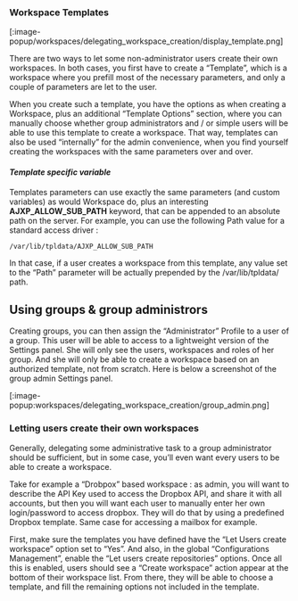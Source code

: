 ### Workspace Templates
[:image-popup/workspaces/delegating_workspace_creation/display_template.png]

There are two ways to let some non-administrator users create their own workspaces. In both cases, you first have to create a “Template”, which is a workspace where you prefill most of the necessary parameters, and only a couple of parameters are let to the user.

When you create such a template, you have the options as when creating a Workspace, plus an additional “Template Options” section, where you can manually choose whether group administrators and / or simple users will be able to use this template to create a workspace. That way, templates can also be used “internally” for the admin convenience, when you find yourself creating the workspaces with the same parameters over and over.

#### _Template specific variable_

Templates parameters can use exactly the same parameters (and custom variables) as would Workspace do, plus an interesting **AJXP_ALLOW_SUB_PATH** keyword, that can be appended to an absolute path on the server. For example, you can use the following Path value for a standard access driver :

	/var/lib/tpldata/AJXP_ALLOW_SUB_PATH

In that case, if a user creates a workspace from this template, any value set to the “Path” parameter will be actually prepended by the /var/lib/tpldata/ path.

## Using groups & group administrors

Creating groups, you can then assign the “Administrator” Profile to a user of a group. This user will be able to access to a lightweight version of the Settings panel. She will only see the users, workspaces and roles of her group. And she will only be able to create a workspace based on an authorized template, not from scratch. Here is below a screenshot of the group admin Settings panel.

[:image-popup:workspaces/delegating_workspace_creation/group_admin.png]

 

### Letting users create their own workspaces
Generally, delegating some administrative task to a group administrator should be sufficient, but in some case, you’ll even want every users to be able to create a workspace.

Take for example a “Drobpox” based workspace : as admin, you will want to describe the API Key used to access the Dropbox API, and share it with all accounts, but then you will want each user to manually enter her own login/password to access dropbox. They will do that by using a predefined Dropbox template. Same case for accessing a mailbox for example.

First, make sure the templates you have defined have the “Let Users create workspace” option set to “Yes”. And also, in the global “Configurations Management”, enable the “Let users create repositories” options. Once all this is enabled, users should see a “Create workspace” action appear at the bottom of their workspace list. From there, they will be able to choose a template, and fill the remaining options not included in the template.